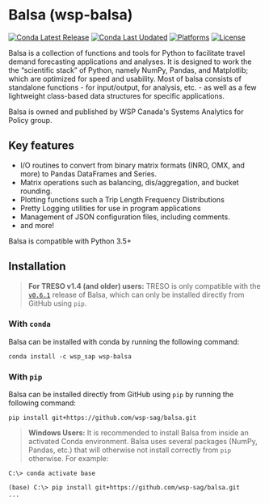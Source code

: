 # Balsa (wsp-balsa)

[![Conda Latest Release](https://anaconda.org/wsp_sap/wsp-balsa/badges/version.svg)](https://anaconda.org/wsp_sap/wsp-balsa)
[![Conda Last Updated](https://anaconda.org/wsp_sap/wsp-balsa/badges/latest_release_date.svg)](https://anaconda.org/wsp_sap/wsp-balsa)
[![Platforms](https://anaconda.org/wsp_sap/wsp-balsa/badges/platforms.svg)](https://anaconda.org/wsp_sap/wsp-balsa)
[![License](https://anaconda.org/wsp_sap/wsp-balsa/badges/license.svg)](https://github.com/wsp-sag/balsa/blob/master/LICENSE)

Balsa is a collection of functions and tools for Python to facilitate travel demand forecasting applications and analyses. It is designed to work the the “scientific stack” of Python, namely NumPy, Pandas, and Matplotlib; which are optimized for speed and usability. Most of balsa consists of standalone functions - for input/output, for analysis, etc. - as well as a few lightweight class-based data structures for specific applications.

Balsa is owned and published by WSP Canada's Systems Analytics for Policy group.

## Key features

- I/O routines to convert from binary matrix formats (INRO, OMX, and more) to Pandas DataFrames and Series.
- Matrix operations such as balancing, dis/aggregation, and bucket rounding.
- Plotting functions such a Trip Length Frequency Distributions
- Pretty Logging utilities for use in program applications
- Management of JSON configuration files, including comments.
- and more!

Balsa is compatible with Python 3.5+

## Installation

> **For TRESO v1.4 (and older) users:** TRESO is only compatible with the [`v0.6.1`](https://github.com/wsp-sag/balsa/releases/tag/v0.6.1) release of Balsa, which can only be installed directly from GitHub using `pip`.

### With `conda`

Balsa can be installed with conda by running the following command:

```batch
conda install -c wsp_sap wsp-balsa
```

### With `pip`

Balsa can be installed directly from GitHub using `pip` by running the following command:

```batch
pip install git+https://github.com/wsp-sag/balsa.git
```

> **Windows Users:** It is recommended to install Balsa from inside an activated Conda environment. Balsa uses several packages (NumPy, Pandas, etc.) that will otherwise not install correctly from `pip` otherwise. For example:

```batch
C:\> conda activate base

(base) C:\> pip install git+https://github.com/wsp-sag/balsa.git
...
```
